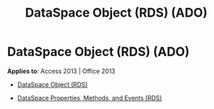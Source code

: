 ﻿---
title: DataSpace Object (RDS) (ADO)
TOCTitle: DataSpace Object (RDS)
ms:assetid: eb9d33ab-e71d-42e0-bbfc-d7de80656dae
ms:mtpsurl: https://msdn.microsoft.com/library/JJ250196(v=office.15)
ms:contentKeyID: 48548494
ms.date: 09/18/2015
mtps_version: v=office.15
---

# DataSpace Object (RDS) (ADO)


**Applies to**: Access 2013 | Office 2013



  - [DataSpace Object (RDS)](dataspace-object-rds.md)

  - [DataSpace Properties, Methods, and Events (RDS)](dataspace-properties-methods-and-events-rds.md)

